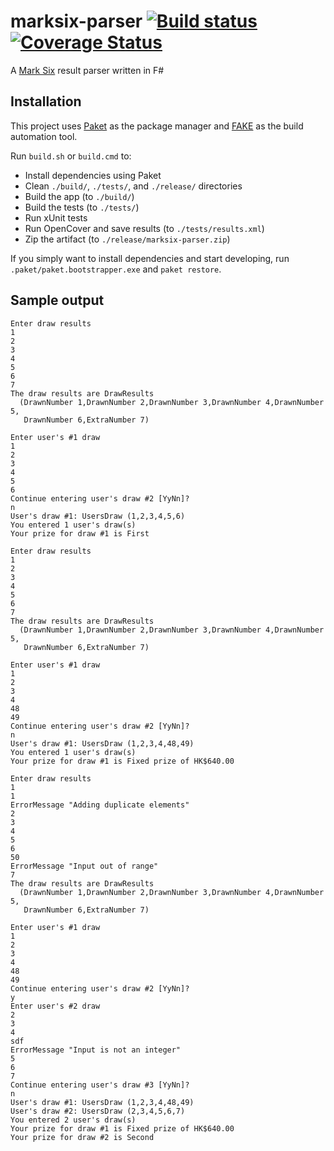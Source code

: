 # marksix-parser [![Build status](https://ci.appveyor.com/api/projects/status/t0965lig3ndxg21i?svg=true)](https://ci.appveyor.com/project/rexcfnghk/marksix-parser) [![Coverage Status](https://coveralls.io/repos/github/rexcfnghk/marksix-parser/badge.svg?branch=master)](https://coveralls.io/github/rexcfnghk/marksix-parser?branch=master)

A [Mark Six](http://bet.hkjc.com/marksix/?lang=en) result parser written in F#

Installation
---
This project uses [Paket](https://fsprojects.github.io/Paket/) as the package manager and [FAKE](http://fsharp.github.io/FAKE/) as the build automation tool.

Run `build.sh` or `build.cmd` to:
  - Install dependencies using Paket
  - Clean `./build/`, `./tests/`, and `./release/` directories
  - Build the app (to `./build/`)
  - Build the tests (to `./tests/`)
  - Run xUnit tests
  - Run OpenCover and save results (to `./tests/results.xml`)
  - Zip the artifact (to `./release/marksix-parser.zip`)
  
If you simply want to install dependencies and start developing, run `.paket/paket.bootstrapper.exe` and `paket restore`.

Sample output
---
```
Enter draw results
1
2
3
4
5
6
7
The draw results are DrawResults
  (DrawnNumber 1,DrawnNumber 2,DrawnNumber 3,DrawnNumber 4,DrawnNumber 5,
   DrawnNumber 6,ExtraNumber 7)
   
Enter user's #1 draw
1
2
3
4
5
6
Continue entering user's draw #2 [YyNn]?
n
User's draw #1: UsersDraw (1,2,3,4,5,6)
You entered 1 user's draw(s)
Your prize for draw #1 is First
```

```
Enter draw results
1
2
3
4
5
6
7
The draw results are DrawResults
  (DrawnNumber 1,DrawnNumber 2,DrawnNumber 3,DrawnNumber 4,DrawnNumber 5,
   DrawnNumber 6,ExtraNumber 7)
   
Enter user's #1 draw
1
2
3
4
48
49
Continue entering user's draw #2 [YyNn]?
n
User's draw #1: UsersDraw (1,2,3,4,48,49)
You entered 1 user's draw(s)
Your prize for draw #1 is Fixed prize of HK$640.00
```

```
Enter draw results
1
1
ErrorMessage "Adding duplicate elements"
2
3
4
5
6
50
ErrorMessage "Input out of range"
7
The draw results are DrawResults
  (DrawnNumber 1,DrawnNumber 2,DrawnNumber 3,DrawnNumber 4,DrawnNumber 5,
   DrawnNumber 6,ExtraNumber 7)
   
Enter user's #1 draw
1
2
3
4
48
49
Continue entering user's draw #2 [YyNn]?
y
Enter user's #2 draw
2
3
4
sdf
ErrorMessage "Input is not an integer"
5
6
7
Continue entering user's draw #3 [YyNn]?
n
User's draw #1: UsersDraw (1,2,3,4,48,49)
User's draw #2: UsersDraw (2,3,4,5,6,7)
You entered 2 user's draw(s)
Your prize for draw #1 is Fixed prize of HK$640.00
Your prize for draw #2 is Second
```
